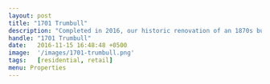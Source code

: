 ```yaml
---
layout: post
title: "1701 Trumbull"
description: "Completed in 2016, our historic renovation of an 1870s building created two retail units and two residential apartments"
handle: "1701 Trumbull"
date:   2016-11-15 16:48:48 +0500
image:  '/images/1701-trumbull.png'
tags:   [residential, retail]
menu: Properties
---
```

